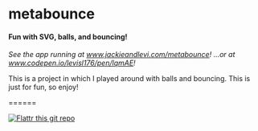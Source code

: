 # metabounce

#### Fun with SVG, balls, and bouncing!

_See the app running at www.jackieandlevi.com/metabounce!_
_...or at www.codepen.io/levisl176/pen/lqmAE!_

This is a project in which I played around with balls and bouncing. This is just for fun, so enjoy!

======

[![Flattr this git repo](http://api.flattr.com/button/flattr-badge-large.png)](https://flattr.com/submit/auto?user_id=levisl176&url=github.com/levisl176/metabounce&title=metabounce&language=javascript&tags=github&category=software)

